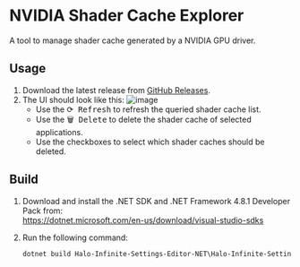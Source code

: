 # NVIDIA Shader Cache Explorer
A tool to manage shader cache generated by a NVIDIA GPU driver.

## Usage
1. Download the latest release from [GitHub Releases](https://github.com/Aetopia/NVIDIA-Shader-Cache-Explorer/releases/latest).
2. The UI should look like this:
    ![image](https://github.com/Aetopia/NVIDIA-Shader-Cache-Explorer/assets/41850963/bfb02b4c-85ba-4b04-b979-62694d6c5844)
    - Use the <kbd>⟳ Refresh</kbd> to refresh the queried shader cache list.
    - Use the <kbd>🗑️ Delete</kbd> to delete the shader cache of selected applications.
    - Use the checkboxes to select which shader caches should be deleted.

## Build
1. Download and install the .NET SDK and .NET Framework 4.8.1 Developer Pack from:<br>https://dotnet.microsoft.com/en-us/download/visual-studio-sdks
2. Run the following command:

    ```cmd
    dotnet build Halo-Infinite-Settings-Editor-NET\Halo-Infinite-Settings-Editor-NET.csproj --configuration Release
    ```
